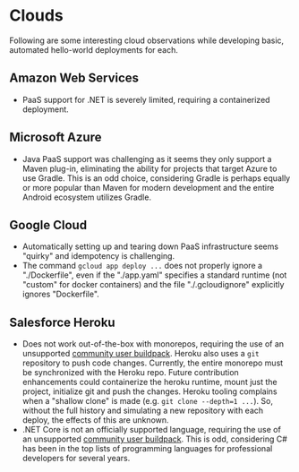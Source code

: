 # Clouds

Following are some interesting cloud observations while developing basic, automated hello-world deployments for each.

## Amazon Web Services

-   PaaS support for .NET is severely limited, requiring a containerized deployment.

## Microsoft Azure

-   Java PaaS support was challenging as it seems they only support a Maven plug-in, eliminating the ability for projects that target Azure to use Gradle. This is an odd choice, considering Gradle is perhaps equally or more popular than Maven for modern development and the entire Android ecosystem utilizes Gradle.

## Google Cloud

-   Automatically setting up and tearing down PaaS infrastructure seems "quirky" and idempotency is challenging.
-   The command `gcloud app deploy ...` does not properly ignore a "./Dockerfile", even if the "./app.yaml" specifies a standard runtime (not "custom" for docker containers) and the file "./.gcloudignore" explicitly ignores "Dockerfile".

## Salesforce Heroku

-   Does not work out-of-the-box with monorepos, requiring the use of an unsupported [community user buildpack](https://github.com/lstoll/heroku-buildpack-monorepo). Heroku also uses a `git` repository to push code changes. Currently, the entire monorepo must be synchronized with the Heroku repo. Future contribution enhancements could containerize the heroku runtime, mount just the project, initialize git and push the changes. Heroku tooling complains when a "shallow clone" is made (e.g. `git clone --depth=1 ...`). So, without the full history and simulating a new repository with each deploy, the effects of this are unknown.
-   .NET Core is not an officially supported language, requiring the use of an unsupported [community user buildpack](https://github.com/jincod/dotnetcore-buildpack). This is odd, considering C# has been in the top lists of programming languages for professional developers for several years.
